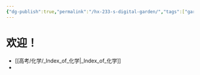 ```yaml
---
{"dg-publish":true,"permalink":"/hx-233-s-digital-garden/","tags":["gardenEntry"]}
---
```


# 欢迎！
- [[高考/化学/_Index_of_化学\|_Index_of_化学]]
- 